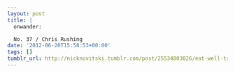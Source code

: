```yaml
---
layout: post
title: |
  onwander:

  No. 37 / Chris Rushing
date: '2012-06-20T15:58:53+00:00'
tags: []
tumblr_url: http://nicknovitski.tumblr.com/post/25534803826/eat-well-travel-often-chris-rushing
---
```

